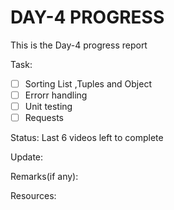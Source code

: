 # DAY-4 PROGRESS

This is the Day-4 progress report

Task:
- [ ] Sorting List ,Tuples and Object
- [ ] Errorr handling
- [ ] Unit testing
- [ ] Requests

Status:
Last 6 videos left to complete

Update:


Remarks(if any):


Resources:
